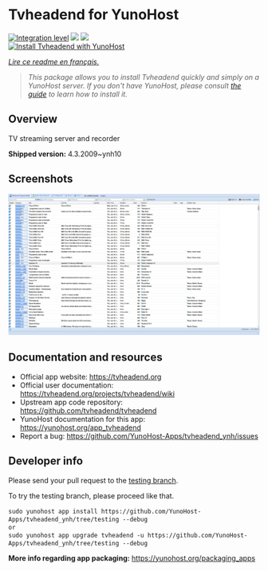 <!--
N.B.: This README was automatically generated by https://github.com/YunoHost/apps/tree/master/tools/README-generator
It shall NOT be edited by hand.
-->

# Tvheadend for YunoHost

[![Integration level](https://dash.yunohost.org/integration/tvheadend.svg)](https://dash.yunohost.org/appci/app/tvheadend) ![](https://ci-apps.yunohost.org/ci/badges/tvheadend.status.svg) ![](https://ci-apps.yunohost.org/ci/badges/tvheadend.maintain.svg)  
[![Install Tvheadend with YunoHost](https://install-app.yunohost.org/install-with-yunohost.svg)](https://install-app.yunohost.org/?app=tvheadend)

*[Lire ce readme en français.](./README_fr.md)*

> *This package allows you to install Tvheadend quickly and simply on a YunoHost server.
If you don't have YunoHost, please consult [the guide](https://yunohost.org/#/install) to learn how to install it.*

## Overview

TV streaming server and recorder

**Shipped version:** 4.3.2009~ynh10



## Screenshots

![](./doc/screenshots/overall_screenshot.png)

## Documentation and resources

* Official app website: https://tvheadend.org
* Official user documentation: https://tvheadend.org/projects/tvheadend/wiki
* Upstream app code repository: https://github.com/tvheadend/tvheadend
* YunoHost documentation for this app: https://yunohost.org/app_tvheadend
* Report a bug: https://github.com/YunoHost-Apps/tvheadend_ynh/issues

## Developer info

Please send your pull request to the [testing branch](https://github.com/YunoHost-Apps/tvheadend_ynh/tree/testing).

To try the testing branch, please proceed like that.
```
sudo yunohost app install https://github.com/YunoHost-Apps/tvheadend_ynh/tree/testing --debug
or
sudo yunohost app upgrade tvheadend -u https://github.com/YunoHost-Apps/tvheadend_ynh/tree/testing --debug
```

**More info regarding app packaging:** https://yunohost.org/packaging_apps